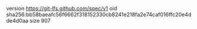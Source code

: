 version https://git-lfs.github.com/spec/v1
oid sha256:bb58baeafc56f6662f318152330cb8241e218fa2e74caf016ffc20e4dde4d0aa
size 907
